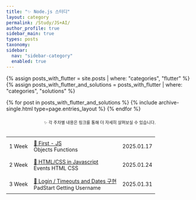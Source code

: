 ```yaml
---
title: "✨ Node.js 스터디"
layout: category
permalink: /Study/JS+AI/
author_profile: true
sidebar_main: true
types: posts
taxonomy:
sidebar:
  nav: "sidebar-category"
  enabled: true
---  
```



{% assign posts_with_flutter = site.posts | where: "categories", "flutter" %}
{% assign posts_with_flutter_and_solutions = posts_with_flutter | where: "categories", "solutions" %}

{% for post in posts_with_flutter_and_solutions %}
  {% include archive-single.html type=page.entries_layout %}
{% endfor %}  



<div style="text-align: center; margin-top: 20px; font-size: 80%;">
  <span>✨ 각 주차별 내용은 링크를 통해 더 자세히 살펴보실 수 있습니다.</span>
</div>

<br/>

<table style="width: 100%; border-collapse: collapse; text-align: left; font-size: 14px;">
  <tbody>
    <tr>
      <td style="padding: 8px;">1 Week</td>
      <td style="padding: 8px;"><a href="/Study/JS-details/1week">📝 First - JS</a><br>
      <span class="tag-box">Objects</span>
      <span class="tag-box">Functions </span>
      </td>
      <td style="padding: 8px;">2025.01.17</td>
    </tr>
    <tr>
      <td style="padding: 8px;">2 Week</td>
      <td style="padding: 8px;"><a href="/Study/JS-details/2week">📝 HTML/CSS in Javascript </a><br>
      <span class="tag-box">Events</span>
      <span class="tag-box">HTML</span>
      <span class="tag-box">CSS</span>
      </td>
      <td style="padding: 8px;">2025.01.24</td>
    </tr>
      <td style="padding: 8px;">3 Week</td>
      <td style="padding: 8px;"><a href="/Study/JS-details/3week">📝 Login / Timeouts and Dates 구현 <br></a>
      <span class="tag-box">PadStart</span>
      <span class="tag-box">Getting Username</span>
      </td>
      <td style="padding: 8px;">2025.01.31</td>
    </tr>
    <tr>

  </tbody>
</table>

<br/>

